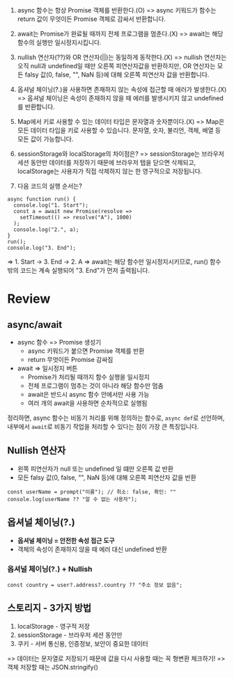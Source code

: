 1. async 함수는 항상 Promise 객체를 반환한다.(O)
   => async 키워드가 함수는 return 값이 무엇이든 Promise 객체로 감싸서 반환합니다.

2. await는 Promise가 완료될 때까지 전체 프로그램을 멈춘다.(X)
   => await는 해당 함수의 실행만 일시정지시킵니다.

3. nullish 연산자(??)와 OR 연산자(||)는 동일하게 동작한다.(X)
   => nullish 연산자는 오직 null과 undefined일 때만 오른쪽 피연산자값을 반환하지만, OR 연산자는 모든 falsy 값(0, false, "", NaN 등)에 대해 오른쪽 피연산자 값을 반환합니다.

4. 옵셔널 체이닝(?.)을 사용하면 존재하지 않는 속성에 접근할 때 에러가 발생한다.(X)
   => 옵셔널 체이닝은 속성이 존재하지 않을 때 에러를 발생시키지 않고 undefined를 반환합니다.

5. Map에서 키로 사용할 수 있는 데이터 타입은 문자열과 숫자뿐이다.(X)
   => Map은 모든 데이터 타입을 키로 사용할 수 있습니다. 문자열, 숫자, 불리언, 객체, 배열 등 모든 값이 가능합니다.

6. sessionStorage와 localStorage의 차이점은?
   => sessionStorage는 브라우저 세션 동안만 데이터를 저장하기 때문에 브라우저 탭을 닫으면 삭제되고, localStorage는 사용자가 직접 삭제하지 않는 한 영구적으로 저장됩니다.

7. 다음 코드의 실행 순서는?

```
async function run() {
  console.log("1. Start");
  const a = await new Promise(resolve =>
    setTimeout(() => resolve("A"), 1000)
  );
  console.log("2.", a);
}
run();
console.log("3. End");
```

=> 1. Start -> 3. End -> 2. A
=> await는 해당 함수만 일시정지시키므로, run() 함수 밖의 코드는 계속 실행되어 "3. End"가 먼저 출력됩니다.

# Review

## async/await

-   async 함수 => Promise 생성기
    -   async 키워드가 붙으면 Promise 객체를 반환
    -   return 무엇이든 Promise 감싸짐
-   await => 일시정지 버튼
    -   Promise가 처리될 때까지 함수 실행을 일시정지
    -   전체 프로그램이 멈추는 것이 아니라 해당 함수만 멈춤
    -   await은 반드시 async 함수 안에서만 사용 가능
    -   여러 개의 await을 사용하면 순차적으로 실행됨

정리하면, async 함수는 비동기 처리를 위해 정의하는 함수로, `async def`로 선언하며, 내부에서 `await`로 비동기 작업을 처리할 수 있다는 점이 가장 큰 특징입니다.

## Nullish 연산자

-   왼쪽 피연산자가 null 또는 undefined 일 떄만 오른쪽 값 반환
-   모든 falsy 값(0, false, "", NaN 등)에 대해 오른쪽 피연산자 값을 반환

```
const userName = prompt("이름"); // 취소: false, 확인: ""
console.log(userName ?? "알 수 없는 사용자");
```

## 옵셔널 체이닝(?.)

-   **옵셔널 체이닝 = 안전한 속성 접근 도구**
-   객체의 속성이 존재하지 않을 때 에러 대신 undefined 반환

### 옵셔널 체이닝(?.) + Nullish

`const country = user?.address?.country ?? "주소 정보 없음";`

## 스토리지 - 3가지 방법

1. localStorage - 영구적 저장
2. sessionStorage - 브라우저 세션 동안만
3. 쿠키 - 서버 통신용, 인증정보, 보안이 중요한 데이터

=> 데이터는 문자열로 저장되기 때문에 값을 다시 사용할 때는 꼭 형변환 체크하기!
=> 객체 저장할 때는 JSON.stringify()
